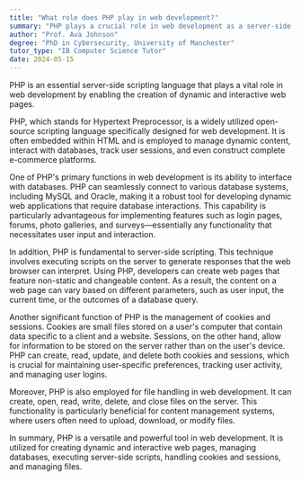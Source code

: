 ```yaml
---
title: "What role does PHP play in web development?"
summary: "PHP plays a crucial role in web development as a server-side scripting language used to create dynamic and interactive web pages."
author: "Prof. Ava Johnson"
degree: "PhD in Cybersecurity, University of Manchester"
tutor_type: "IB Computer Science Tutor"
date: 2024-05-15
---
```


PHP is an essential server-side scripting language that plays a vital role in web development by enabling the creation of dynamic and interactive web pages.

PHP, which stands for Hypertext Preprocessor, is a widely utilized open-source scripting language specifically designed for web development. It is often embedded within HTML and is employed to manage dynamic content, interact with databases, track user sessions, and even construct complete e-commerce platforms.

One of PHP's primary functions in web development is its ability to interface with databases. PHP can seamlessly connect to various database systems, including MySQL and Oracle, making it a robust tool for developing dynamic web applications that require database interactions. This capability is particularly advantageous for implementing features such as login pages, forums, photo galleries, and surveys—essentially any functionality that necessitates user input and interaction.

In addition, PHP is fundamental to server-side scripting. This technique involves executing scripts on the server to generate responses that the web browser can interpret. Using PHP, developers can create web pages that feature non-static and changeable content. As a result, the content on a web page can vary based on different parameters, such as user input, the current time, or the outcomes of a database query.

Another significant function of PHP is the management of cookies and sessions. Cookies are small files stored on a user's computer that contain data specific to a client and a website. Sessions, on the other hand, allow for information to be stored on the server rather than on the user's device. PHP can create, read, update, and delete both cookies and sessions, which is crucial for maintaining user-specific preferences, tracking user activity, and managing user logins.

Moreover, PHP is also employed for file handling in web development. It can create, open, read, write, delete, and close files on the server. This functionality is particularly beneficial for content management systems, where users often need to upload, download, or modify files.

In summary, PHP is a versatile and powerful tool in web development. It is utilized for creating dynamic and interactive web pages, managing databases, executing server-side scripts, handling cookies and sessions, and managing files.
    